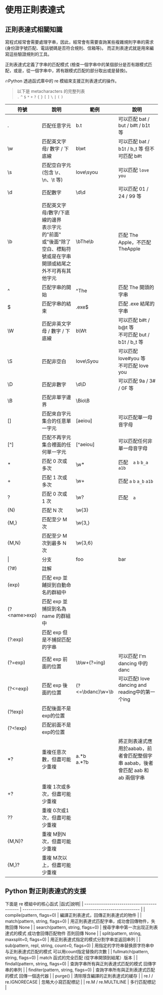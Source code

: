 # 使用正則表達式
## 正則表達式相關知識
寫程式經常會需要處理字串，因此，經常會有需要查詢某些複雜規則字串的需求 (身份證字號匹配、電話號碼是否符合規則、信箱等)。
而正則表達式就是用來編寫這些驗證規則的工具。

正則表達式定義了字串的匹配模式 (檢查一個字串中的某個部分是否有跟模式匹配，或是，從一個字串中，將有跟模式匹配的部分取出或是替換)。

:fire:Python 透過函式庫中的 re 模組來支援正則表達式的操作。

> 以下是 metacharacters 的完整列表  
> `.` `^` `$` `*` `+` `?` `{` `}` `[` `]` `\` `|` `(` `)` 

|符號|說明|範例|說明|
|----|----|---|----|
|.|匹配任意字元|b.t|可以匹配 bat / but / b#t / b1t 等|
|\w|匹配英文字母/ 數字 / 下底線| b\wt| 可以匹配 bat / b1t / b_t 等 但不可匹配 b#t|
|\s|匹配空白字元 (包含 \r、\n、\t 等)|love\syou| 可以匹配 `love you`|
|\d|匹配數字|\d\d|可以匹配 01 / 24 / 99 等 |
|\b|匹配英文字母/數字/下底線的邊界 <br> 表示字元的"前面" 或"後面"除了空白、標點符號或是在字串開頭或結尾之外不可再有其他字元| \bThe\b |匹配 The Apple，不匹配 TheApple|
|^|匹配字串的開始|^The|匹配 The 開頭的字串|
|$|匹配字串的結束|.exe$|匹配 .exe 結尾的字串|
|\W|匹配非英文字母 / 數字 / 下底線|b\Wt| 可以匹配 b#t / b@t 等 <br> 不可匹配 but / b1t / b_t 等|
|\S|匹配非空白|love\Syou| 可以匹配 love#you 等 <br> 不可匹配 love you|
|\D|匹配非數字|\d\D|可以匹配 9a / 3# / 0F 等
|\B|匹配非單字邊界| \Bio\B||
|[]|匹配來自字元集合的任意單一字元|[aeiou]|可以匹配單一母音字母|
|[^]|匹配不再字元集合裡面的任何單一字元|[^aeiou]|可以匹配任何非單一母音字母|
|\*|匹配 0 次或多次|\w*|匹配 ` ` `a` `b` `b_a` `a1b`|
|+|匹配 1 次或多次|\w+|匹配 `a` `b` `a_b` `a1b`|
|?|匹配 0 次或 1 次|\w?|匹配 ` ` `a`|
|{N}|匹配 N 次|\w{3}| |
|{M,}|匹配至少 M 次| \w{3,}| |
|{M,N}|匹配至少 M 次到最多 N 次|\w{3,6}|
|\||分支|foo|bar|可以匹配 foo 或是 bar|
(?#)|註解|||
(exp)|匹配 exp 並餔捉到自動命名的群組中|||
|(?\<name>exp)|匹配 exp 並捕捉到名為 name 的群組中|||
| (?:exp)            | 匹配 exp 但是不捕捉匹配的字串              |                  |                                                    |
| (?=exp)            | 匹配 exp 前面的位置                         | \\b\\w+(?=ing)     | 可以匹配 I'm dancing 中的danc                        |
| (?<=exp)           | 匹配 exp 後面的位置                         | (?<=\\bdanc)\\w+\\b | 可以匹配I love dancing and reading中的第一个ing    |
| (?!exp)            | 匹配後面不是exp的位置                     |                  |                                                    |
| (?<!exp)           | 匹配前面不是exp的位置                     |                  |                                                    |
| *?                 | 重複任意次數，但盡可能少重複 | a.\*b<br>a.\*?b | 將正則表達式應用於aabab，前者會匹配整個字串 aabab，後者會匹配 aab 和 ab 兩個字串 |
| +?                 | 重複 1次或多次，但盡可能少重複 |                  |                                                    |
| ??                 | 重複 0次或1次，但盡可能少重複 |                  |                                                    |
| {M,N}?             | 重複 M到N次，但盡可能少重複 |                  |                                                    |
| {M,}?              | 重複 M次以上，但盡可能少重複 |                  |                                                    |

## Python 對正則表達式的支援
下面是 re 模組中的核心函式
|函式|說明|
| -------------------------------------------- | ------------------------------------------------------------ |
| compile(pattern, flags=0)                    | 編譯正則表達式，回傳正則表達式的物件                            |
| match(pattern, string, flags=0)              | 用正則表達式匹配字串，成功會回傳物件，失敗回傳 None              |
| search(pattern, string, flags=0)             | 搜尋字串中第一次出现正則表達式的模式 成功會回傳匹配物件 否則回傳 None |
| split(pattern, string, maxsplit=0, flags=0)  | 用正則表達式指定的模式分割字串並返回串列                |
| sub(pattern, repl, string, count=0, flags=0) | 用指定的字符串替换原字符串中与正則表達式匹配的模式 可以用count指定替換的次數 |
| fullmatch(pattern, string, flags=0)          | match 函式的完全匹配 (從字串開頭到結尾）版本                |
| findall(pattern, string, flags=0)            | 查詢字串所有與正則表達式匹配的模式 回傳字串的串列       |
| finditer(pattern, string, flags=0)           | 查詢字串所有與正則表達式匹配的模式 回傳一個迭代器           |
| purge()                                      | 清除隱含編譯的正則表達式的緩存                               |
| re.I / re.IGNORECASE                         | 忽略大小寫匹配標記                                           |
| re.M / re.MULTILINE                          | 多行匹配標記                                                 |


